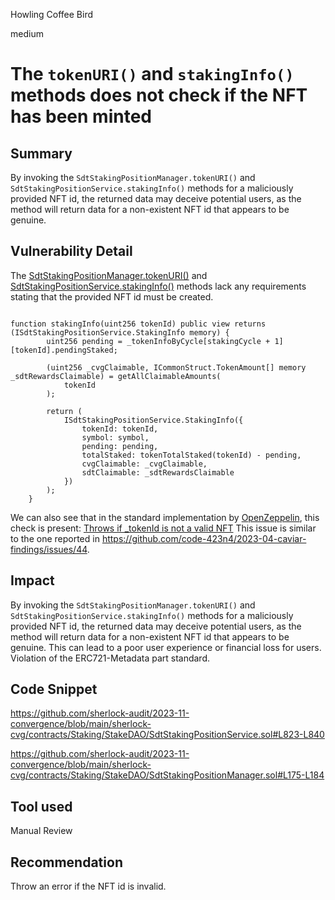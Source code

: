 Howling Coffee Bird

medium

# The `tokenURI()` and `stakingInfo()` methods does not check if the NFT has been minted

## Summary
By invoking the `SdtStakingPositionManager.tokenURI()` and  `SdtStakingPositionService.stakingInfo()` methods for a maliciously provided NFT id, the returned data may deceive potential users, as the method will return data for a non-existent NFT id that appears to be genuine. 

## Vulnerability Detail
The [SdtStakingPositionManager.tokenURI()](https://github.com/sherlock-audit/2023-11-convergence/blob/main/sherlock-cvg/contracts/Staking/StakeDAO/SdtStakingPositionManager.sol#L175-L184) and [SdtStakingPositionService.stakingInfo()](https://github.com/sherlock-audit/2023-11-convergence/blob/main/sherlock-cvg/contracts/Staking/StakeDAO/SdtStakingPositionService.sol#L823-L840) methods lack any requirements stating that the provided NFT id must be created. 
```solidity

function stakingInfo(uint256 tokenId) public view returns (ISdtStakingPositionService.StakingInfo memory) {
        uint256 pending = _tokenInfoByCycle[stakingCycle + 1][tokenId].pendingStaked;

        (uint256 _cvgClaimable, ICommonStruct.TokenAmount[] memory _sdtRewardsClaimable) = getAllClaimableAmounts(
            tokenId
        );

        return (
            ISdtStakingPositionService.StakingInfo({
                tokenId: tokenId,
                symbol: symbol,
                pending: pending,
                totalStaked: tokenTotalStaked(tokenId) - pending,
                cvgClaimable: _cvgClaimable,
                sdtClaimable: _sdtRewardsClaimable
            })
        );
    }
```

We can also see that in the standard implementation by [OpenZeppelin](https://github.com/OpenZeppelin/openzeppelin-contracts/blob/cf86fd9962701396457e50ab0d6cc78aa29a5ebc/contracts/token/ERC721/ERC721.sol#L94), this check is present:
[Throws if _tokenId is not a valid NFT](https://eips.ethereum.org/EIPS/eip-721)
This issue is similar to the one reported in https://github.com/code-423n4/2023-04-caviar-findings/issues/44.

## Impact
By invoking the `SdtStakingPositionManager.tokenURI()` and  `SdtStakingPositionService.stakingInfo()` methods for a maliciously provided NFT id, the returned data may deceive potential users, as the method will return data for a non-existent NFT id that appears to be genuine. This can lead to a poor user experience or financial loss for users.
Violation of the ERC721-Metadata part standard.

## Code Snippet
https://github.com/sherlock-audit/2023-11-convergence/blob/main/sherlock-cvg/contracts/Staking/StakeDAO/SdtStakingPositionService.sol#L823-L840

https://github.com/sherlock-audit/2023-11-convergence/blob/main/sherlock-cvg/contracts/Staking/StakeDAO/SdtStakingPositionManager.sol#L175-L184
## Tool used

Manual Review

## Recommendation
Throw an error if the NFT id is invalid.
